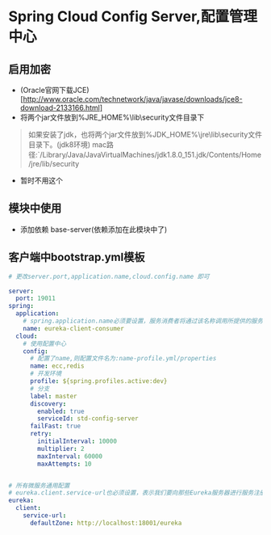 # Spring Cloud Config Server,配置管理中心

## 启用加密
- (Oracle官网下载JCE)[http://www.oracle.com/technetwork/java/javase/downloads/jce8-download-2133166.html]
- 将两个jar文件放到%JRE_HOME%\lib\security文件目录下
> 如果安装了jdk，也将两个jar文件放到%JDK_HOME%\jre\lib\security文件目录下。(jdk8环境)
> mac路径:`/Library/Java/JavaVirtualMachines/jdk1.8.0_151.jdk/Contents/Home/jre/lib/security
- 暂时不用这个
## 模块中使用
- 添加依赖 base-server(依赖添加在此模块中了)

## 客户端中bootstrap.yml模板
```yaml
# 更改server.port,application.name,cloud.config.name 即可

server:
  port: 19011
spring:
  application:
    # spring.application.name必须要设置，服务消费者将通过该名称调用所提供的服务。
    name: eureka-client-consumer
  cloud:
    # 使用配置中心
    config:
      # 配置了name,则配置文件名为:name-profile.yml/properties
      name: ecc,redis
      # 开发环境
      profile: ${spring.profiles.active:dev}
      # 分支
      label: master
      discovery:
        enabled: true
        serviceId: std-config-server
      failFast: true
      retry:
        initialInterval: 10000
        multiplier: 2
        maxInterval: 60000
        maxAttempts: 10


# 所有微服务通用配置
# eureka.client.service-url也必须设置，表示我们要向那些Eureka服务器进行服务注册，这里可以声明多个Eureka服务器
eureka:
  client:
    service-url:
      defaultZone: http://localhost:18001/eureka
```